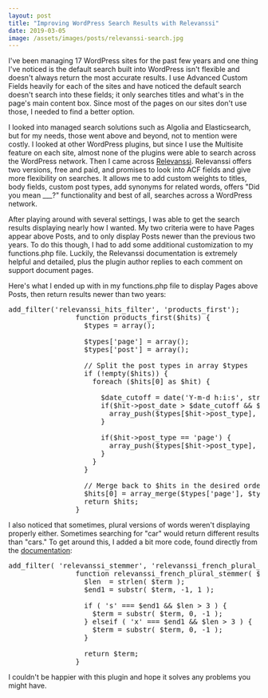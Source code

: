 ```yaml
---
layout: post
title: "Improving WordPress Search Results with Relevanssi"
date: 2019-03-05
image: /assets/images/posts/relevanssi-search.jpg
---
```

I've been managing 17 WordPress sites for the past few years and one thing I've noticed is the default search built into WordPress isn't flexible and doesn't always return the most accurate results. I use Advanced Custom Fields heavily for each of the sites and have noticed the default search doesn't search into these fields; it only searches titles and what's in the page's main content box. Since most of the pages on our sites don't use those, I needed to find a better option.

I looked into managed search solutions such as Algolia and Elasticsearch, but for my needs, those went above and beyond, not to mention were costly. I looked at other WordPress plugins, but since I use the Multisite feature on each site, almost none of the plugins were able to search across the WordPress network. Then I came across [Relevanssi](https://www.relevanssi.com/). Relevanssi offers two versions, free and paid, and promises to look into ACF fields and give more flexibility on searches. It allows me to add custom weights to titles, body fields, custom post types, add synonyms for related words, offers "Did you mean ___?" functionality and best of all, searches across a WordPress network.

After playing around with several settings, I was able to get the search results displaying nearly how I wanted. My two criteria were to have Pages appear above Posts, and to only display Posts newer than the previous two years. To do this though, I had to add some additional customization to my functions.php file. Luckily, the Relevanssi documentation is extremely helpful and detailed, plus the plugin author replies to each comment on support document pages.

Here's what I ended up with in my functions.php file to display Pages above Posts, then return results newer than two years:

<pre>add_filter('relevanssi_hits_filter', 'products_first');
                function products_first($hits) {
                  $types = array();

                  $types['page'] = array();
                  $types['post'] = array();

                  // Split the post types in array $types
                  if (!empty($hits)) {
                    foreach ($hits[0] as $hit) {

                      $date_cutoff = date('Y-m-d h:i:s', strtotime('-2 years'));
                      if($hit->post_date > $date_cutoff && $hit->post_type == 'post') {
                        array_push($types[$hit->post_type], $hit);
                      }

                      if($hit->post_type == 'page') {
                        array_push($types[$hit->post_type], $hit);
                      }
                    }
                  }

                  // Merge back to $hits in the desired order
                  $hits[0] = array_merge($types['page'], $types['post']);
                  return $hits;
                }</pre>

I also noticed that sometimes, plural versions of words weren't displaying properly either. Sometimes searching for "car" would return different results than "cars." To get around this, I added a bit more code, found directly from the [documentation](https://www.relevanssi.com/knowledge-base/simple-french-plurals/):

<pre>add_filter( 'relevanssi_stemmer', 'relevanssi_french_plural_stemmer' );
                function relevanssi_french_plural_stemmer( $term ) {
                  $len  = strlen( $term );
                  $end1 = substr( $term, -1, 1 );

                  if ( 's' === $end1 && $len > 3 ) {
                    $term = substr( $term, 0, -1 );
                  } elseif ( 'x' === $end1 && $len > 3 ) {
                    $term = substr( $term, 0, -1 );
                  }

                  return $term;
                }</pre>

I couldn't be happier with this plugin and hope it solves any problems you might have.